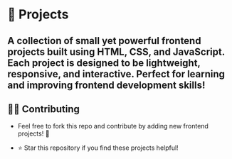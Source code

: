 # 🚀 Projects

A collection of **small yet powerful frontend projects** built using **HTML, CSS, and JavaScript**. Each project is designed to be lightweight, responsive, and interactive. Perfect for learning and improving frontend development skills!  
---

## 👨‍💻 Contributing
- Feel free to fork this repo and contribute by adding new frontend projects! 🚀

- ⭐ Star this repository if you find these projects helpful!


